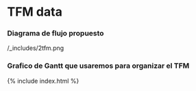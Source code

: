 # TFM data

### Diagrama de flujo propuesto 
/_includes/2tfm.png

### Grafico de Gantt que usaremos para organizar el TFM
{% include index.html %}
